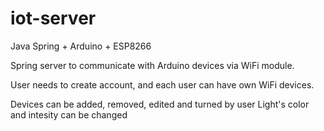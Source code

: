 # iot-server
Java Spring + Arduino + ESP8266

Spring server to communicate with Arduino devices via WiFi module.

User needs to create account, and each user can have own WiFi devices.

Devices can be added, removed, edited and turned by user
Light's color and intesity can be changed
